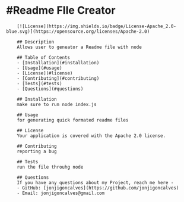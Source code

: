 # **#Readme FIle Creator**
        [![License](https://img.shields.io/badge/License-Apache_2.0-blue.svg)](https://opensource.org/licenses/Apache-2.0)

        ## Description
        Allows user to geneator a Readme file with node

        ## Table of Contents
        - [Installation](#installation)
        - [Usage](#usage)
        - [License](#license)
        - [Contributing](#contributing)
        - [Tests](#tests)
        - [Questions](#questions)

        ## Installation
        make sure to run node index.js

        ## Usage
        for generating quick formated readme files

        ## License
        Your application is covered with the Apache 2.0 license.

        ## Contributing
        reporting a bug

        ## Tests
        run the file throuhg node

        ## Questions
        If you have any questions about my Project, reach me here -
        - GitHub: [jonjigoncalves](https://github.com/jonjigoncalves)
        - Email: jonjigoncalves@gmail.com